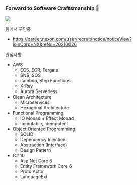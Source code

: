 ### Forward to Software Craftsmanship 👋

![](https://github-readme-stats.vercel.app/api?username=seungyongshim&show_icons=true)

팀에서 구인중
- https://career.nexon.com/user/recruit/notice/noticeView?joinCorp=NX&reNo=20210026

관심사항
- AWS
   - ECS, ECR, Fargate
   - SNS, SQS
   - Lambda, Step Functions
   - X-Ray
   - Aurora Serverless
- Clean Architecture
   - Microservices
   - Hexagonal Architecture
- Functional Programming
   - IO Monad ≈ Effect Monad
   - Immutable, Idempotent
- Object Oriented Programming
   - SOLID
   - Dependency Injection
   - Abstraction (Interface)
   - Design Pattern
- C# 10
   - Asp.Net Core 6
   - Entity Framework Core 6
   - Proto Actor
   - LanguageExt

